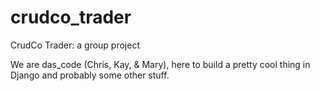 # crudco_trader
CrudCo Trader: a group project

We are das_code (Chris, Kay, & Mary), here to build a pretty cool thing in Django and probably some other stuff.
